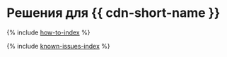 # Решения для {{ cdn-short-name }}

{% include [how-to-index](how-to/index.md) %}

{% include [known-issues-index](known-issues/index.md) %}
